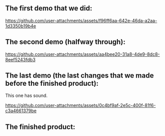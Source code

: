 ## The first demo that we did:

https://github.com/user-attachments/assets/f96ff6aa-642e-46da-a2aa-1d3350b19b4e


## The second demo (halfway through):

https://github.com/user-attachments/assets/aa4bee20-31a8-4de9-8dc8-8eef5243fdb3



## The last demo (the last changes that we made before the finished product):
This one has sound.

https://github.com/user-attachments/assets/0c4bf9af-2e5c-400f-81f6-c3a4661379be




## The finished product:




